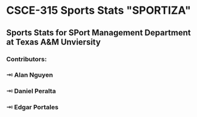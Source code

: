 # CSCE-315 Sports Stats "SPORTIZA"

## Sports Stats for SPort Management Department at Texas A&M Unviersity

### Contributors:
###   ⇥ Alan Nguyen
###   ⇥ Daniel Peralta
###   ⇥ Edgar Portales
